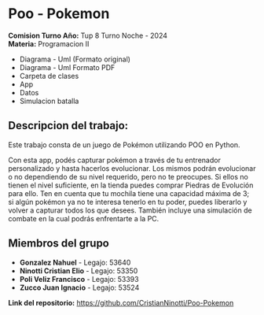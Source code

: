 # Poo - Pokemon

**Comision Turno Año:** Tup 8 Turno Noche - 2024<br>
**Materia:** Programacion II

- Diagrama - Uml (Formato original)
- Diagrama - Uml Formato PDF
- Carpeta de clases
- App
- Datos
- Simulacion batalla

## Descripcion del trabajo:
Este trabajo consta de un juego de Pokémon utilizando POO en Python.<br>

Con esta app, podés capturar pokémon a través de tu entrenador personalizado y hasta hacerlos evolucionar. Los mismos podrán evolucionar o no dependiendo de su nivel requerido, pero no te preocupes. Si ellos no tienen el nivel suficiente, en la tienda puedes comprar Piedras de Evolución para ello. Ten en cuenta que tu mochila tiene una capacidad máxima de 3; si algún pokémon ya no te interesa tenerlo en tu poder, puedes liberarlo y volver a capturar todos los que desees. También incluye una simulación de combate en la cual podrás enfrentarte a la PC.

## Miembros del grupo
- **Gonzalez Nahuel** - Legajo: 53640
- **Ninotti Cristian Elio** - Legajo: 53350
- **Poli Veliz Francisco** - Legajo: 53393
- **Zucco Juan Ignacio** - Legajo: 53524


**Link del repositorio:** https://github.com/CristianNinotti/Poo-Pokemon
